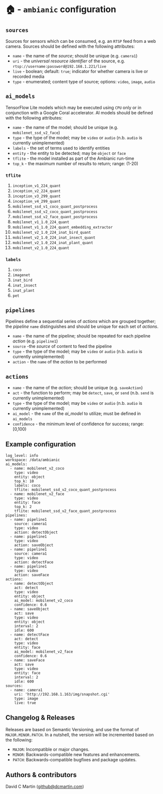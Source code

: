 # &#127968; - `ambianic` configuration

## `sources`
Sources for sensors which can be consumed, e.g. an `RTSP` feed from a web camera.  Sources should be defined with the following attributes:

+ `name` - the name of the _source_; should be unique (e.g. `camera1`)
+ `uri` - the _universal resource identifier_ of the source, e.g. `rtsp://username:password@192.168.1.221/live`
+ `live` - boolean; default: `true`; indicator for whether camera is live or recorded media
+ `type` - enumerated;  content type of source; options: `video`, `image`, `audio`

## `ai_models`
TensorFlow Lite models which may be executed using `CPU` only or in conjunction with a Google Coral accelerator.  AI models should be defined with the following attributes:

+ `name` - the name of the model; should be unique (e.g. `mobilenet_ssd_v2_face`)
+ `type` - the type of the model; may be `video` or `audio` (n.b. `audio` is currently unimplemented)
+ `labels` - the set of terms used to identify entities
+ `entity` - the entity to be detected; may be `object` or `face`
+ `tflite` - the model installed as part of the Ambianic run-time
+ `top_k` - the maximum number of results to return; range: (1-20)

### `tflite`

1. `inception_v1_224_quant`
1. `inception_v2_224_quant`
1. `inception_v3_299_quant`
1. `inception_v4_299_quant`
1. `mobilenet_ssd_v1_coco_quant_postprocess`
1. `mobilenet_ssd_v2_coco_quant_postprocess`
1. `mobilenet_ssd_v2_face_quant_postprocess`
2. `mobilenet_v1_1.0_224_quant`
2. `mobilenet_v1_1.0_224_quant_embedding_extractor`
2. `mobilenet_v2_1.0_224_inat_bird_quant`
2. `mobilenet_v2_1.0_224_inat_insect_quant`
2. `mobilenet_v2_1.0_224_inat_plant_quant`
2. `mobilenet_v2_1.0_224_quant`

### `labels`

1. `coco`
1. `imagenet`
1. `inat_bird`
1. `inat_insect`
1. `inat_plant`
1. `pet`

## `pipelines`
Pipelines define a sequential series of _actions_ which are grouped together; the _pipeline_ `name` distinguishes and should be unique for each set of _actions_.

+ `name` - the name of the pipeline; should be repeated for each pipeline _action_ (e.g. `pipeline1`)
+ `source` -the _source_ of content to feed the pipeline
+ `type` - the type of the model; may be `video` or `audio` (n.b. `audio` is currently unimplemented)
+ `action` - the `name` of the _action_ to be performed

## `actions`

+ `name` - the name of the _action_; should be unique (e.g. `saveAction`)
+ `act` - the function to perform; may be `detect`, `save`, or `send` (n.b. `send` is currently unimplemented)
+ `type` - the type of the model; may be `video` or `audio` (n.b. `audio` is currently unimplemented)
+ `ai_model` - the `name` of the _ai_model_ to utilize; must be defined in `ai_models`
+ `confidence` - the minimum level of confidence for success; range: [0,100)

## Example configuration

```
log_level: info
workspace: /data/ambianic
ai_models:
  - name: mobilenet_v2_coco
    type: video
    entity: object
    top_k: 10
    labels: coco
    tflite: mobilenet_ssd_v2_coco_quant_postprocess
  - name: mobilenet_v2_face
    type: video
    entity: face
    top_k: 2
    tflite: mobilenet_ssd_v2_face_quant_postprocess
pipelines:
  - name: pipeline1
    source: camera1
    type: video
    action: detectObject
  - name: pipeline1
    type: video
    action: saveObject
  - name: pipeline1
    source: camera1
    type: video
    action: detectFace
  - name: pipeline1
    type: video
    action: saveFace
actions:
  - name: detectObject
    act: detect
    type: video
    entity: object
    ai_model: mobilenet_v2_coco
    confidence: 0.6
  - name: saveObject
    act: save
    type: video
    entity: object
    interval: 2
    idle: 600
  - name: detectFace
    act: detect
    type: video
    entity: face
    ai_model: mobilenet_v2_face
    confidence: 0.6
  - name: saveFace
    act: save
    type: video
    entity: face
    interval: 2
    idle: 600
sources:
  - name: camera1
    uri: 'http://192.168.1.163/img/snapshot.cgi'
    type: image
    live: true
```

## Changelog & Releases
Releases are based on Semantic Versioning, and use the format
of ``MAJOR.MINOR.PATCH``. In a nutshell, the version will be incremented
based on the following:

- ``MAJOR``: Incompatible or major changes.
- ``MINOR``: Backwards-compatible new features and enhancements.
- ``PATCH``: Backwards-compatible bugfixes and package updates.

## Authors & contributors
David C Martin (github@dcmartin.com)

[commits]: https://github.com/dcmartin/hassio-addons/ambianic/commits/master
[contributors]: https://github.com/dcmartin/hassio-addons/ambianic/graphs/contributors
[dcmartin]: https://github.com/dcmartin
[issue]: https://github.com/dcmartin/hassio-addons/ambianic/issues
[keepchangelog]: http://keepachangelog.com/en/1.0.0/
[releases]: https://github.com/dcmartin/hassio-addons/ambianic/releases
[repository]: https://github.com/dcmartin/hassio-addons

<img width="1" src="http://clustrmaps.com/map_v2.png?cl=ffffff&w=a&t=n&d=nHYT4NR2G2QC7Y7yBZRLYccEBA0WFVBI5AgkTmURk9c"/>
